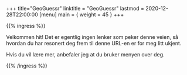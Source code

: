 +++
title="GeoGuessr"
linktitle = "GeoGuessr"
lastmod = 2020-12-28T22:00:00
[menu]
main = { weight = 45 }
+++

{{% ingress %}}

Velkommen hit! Det er egentlig ingen lenker som peker denne veien, så hvordan du har resonert
deg frem til denne URL-en er for meg litt ukjent.

Hvis du vil lære mer, anbefaler jeg at du bruker menyen over deg.

{{% /ingress %}}
